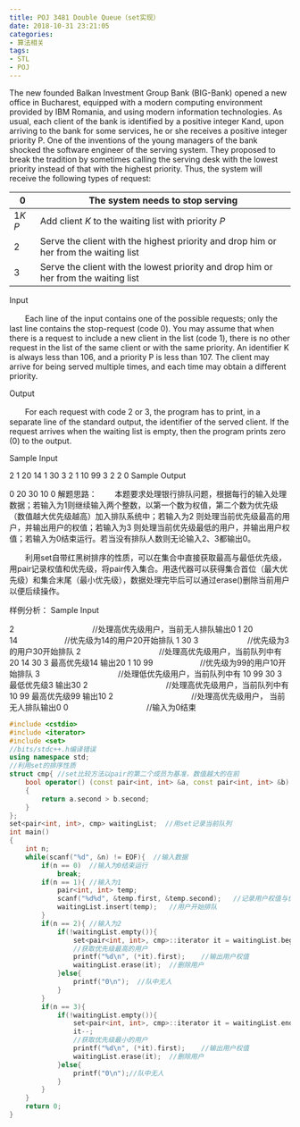 ```yaml
---
title: POJ 3481 Double Queue（set实现）
date: 2018-10-31 23:21:05
categories: 
- 算法相关
tags:
- STL
- POJ
---
```


The new founded Balkan Investment Group Bank (BIG-Bank) opened a new office in Bucharest, equipped with a modern computing environment provided by IBM Romania, and using modern information technologies. As usual, each client of the bank is identified by a positive integer Kand, upon arriving to the bank for some services, he or she receives a positive integer priority P. One of the inventions of the young managers of the bank shocked the software engineer of the serving system. They proposed to break the tradition by sometimes calling the serving desk with the lowest priority instead of that with the highest priority. Thus, the system will receive the following types of request:



| 0        | The system needs to stop serving                             |
| -------- | ------------------------------------------------------------ |
| 1*K* *P* | Add client *K* to the waiting list with priority *P*         |
| 2        | Serve the client with the highest priority and drop him or her from the waiting list |
| 3        | Serve the client with the lowest priority and drop him or her from the waiting list |

Input

　　Each line of the input contains one of the possible requests; only the last line contains the stop-request (code 0). You may assume that when there is a request to include a new client in the list (code 1), there is no other request in the list of the same client or with the same priority. An identifier K is always less than 106, and a priority P is less than 107. The client may arrive for being served multiple times, and each time may obtain a different priority.

Output

　　For each request with code 2 or 3, the program has to print, in a separate line of the standard output, the identifier of the served client. If the request arrives when the waiting list is empty, then the program prints zero (0) to the output.

Sample Input

2
1 20 14
1 30 3
2
1 10 99
3
2
2
0
Sample Output

0
20
30
10
0
解题思路：
　　本题要求处理银行排队问题，根据每行的输入处理数据；若输入为1则继续输入两个整数，以第一个数为权值，第二个数为优先级（数值越大优先级越高）加入排队系统中；若输入为2 则处理当前优先级最高的用户，并输出用户的权值；若输入为3 则处理当前优先级最低的用户，并输出用户权值；若输入为0结束运行。若当没有排队人数则无论输入2、3都输出0。

　　利用set自带红黑树排序的性质，可以在集合中直接获取最高与最低优先级，用pair记录权值和优先级，将pair传入集合。用迭代器可以获得集合首位（最大优先级）和集合末尾（最小优先级），数据处理完毕后可以通过erase()删除当前用户以便后续操作。

样例分析：
Sample Input

2　　　　　　　　　　//处理高优先级用户，当前无人排队输出0
1 20 14　　　　　　//优先级为14的用户20开始排队 
1 30 3　　　　　　 //优先级为3的用户30开始排队
2　　　　　　　　　　//处理高优先级用户，当前队列中有 20 14   30 3 最高优先级14 输出20 
1 10 99　　　　　　//优先级为99的用户10开始排队 
3　　　　　　　　　　//处理低优先级用户，当前队列中有 10 99   30 3 最低优先级3 输出30
2　　　　　　　　　　//处理高优先级用户，当前队列中有 10 99 最高优先级99 输出10
2　　　　　　　　　　//处理高优先级用户， 当前无人排队输出0
0　　　　　　　　　　//输入为0结束

```c++
#include <cstdio>
#include <iterator>
#include <set>
//bits/stdc++.h编译错误
using namespace std;
//利用set的排序性质
struct cmp{ //set比较方法以pair的第二个成员为基准，数值越大的在前
    bool operator() (const pair<int, int> &a, const pair<int, int> &b)
    {
        return a.second > b.second;
    }
};
set<pair<int, int>, cmp> waitingList;  //用set记录当前队列
int main()
{
    int n;
    while(scanf("%d", &n) != EOF){  //输入数据
        if(n == 0)  //输入为0结束运行
            break;
        if(n == 1){ //输入为1
            pair<int, int> temp;
            scanf("%d%d", &temp.first, &temp.second);   //记录用户权值与优先级
            waitingList.insert(temp);   //用户开始排队
        }
        if(n == 2){ //输入为2
            if(!waitingList.empty()){
                set<pair<int, int>, cmp>::iterator it = waitingList.begin();
                //获取优先级最高的用户
                printf("%d\n", (*it).first);    //输出用户权值
                waitingList.erase(it);  //删除用户
            }else{
                printf("0\n");  //队中无人
            }
        }
        if(n == 3){
            if(!waitingList.empty()){
                set<pair<int, int>, cmp>::iterator it = waitingList.end();
                it--;
                //获取优先级最小的用户
                printf("%d\n", (*it).first);    //输出用户权值
                waitingList.erase(it);  //删除用户
            }else{
                printf("0\n");//队中无人
            }
        }
    }
    return 0;
}
```

